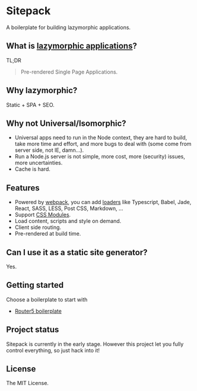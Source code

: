 # Sitepack
A boilerplate for building lazymorphic applications.


## What is [lazymorphic applications](https://blog.andyet.com/2015/05/18/lazymorphic-apps-bringing-back-static-web)?
TL;DR
> Pre-rendered Single Page Applications.


## Why lazymorphic?
Static + SPA + SEO.


## Why not Universal/Isomorphic?
- Universal apps need to run in the Node context, they are hard to build, take more time and effort, and more bugs to deal with (some come from server side, not IE, damn...).
- Run a Node.js server is not simple, more cost, more (security) issues, more uncertainties.
- Cache is hard.


## Features
- Powered by [webpack](https://webpack.github.io/), you can add [loaders](https://webpack.github.io/docs/list-of-loaders.html) like Typescript, Babel, Jade, React, SASS, LESS, Post CSS, Markdown, ...
- Support [CSS Modules](https://github.com/css-modules/css-modules).
- Load content, scripts and style on demand.
- Client side routing.
- Pre-rendered at build time.


## Can I use it as a static site generator?
Yes.


## Getting started
Choose a boilerplate to start with
- [Router5 boilerplate](https://github.com/sitepack/router5-boilerplate)


## Project status
Sitepack is currently in the early stage. However this project let you fully control everything, so just hack into it!


## License
The MIT License.
